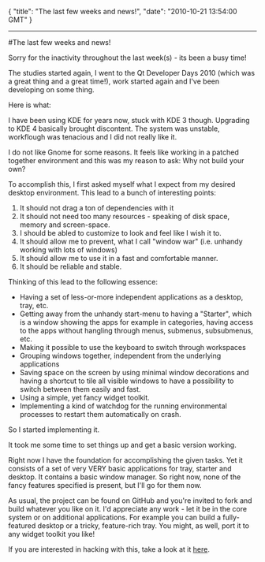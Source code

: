 {
  "title": "The last few weeks and news!",
  "date": "2010-10-21 13:54:00 GMT"
}

---

#The last few weeks and news!
<p>Sorry for the inactivity throughout the last week(s) - its been a busy time!</p>&#13;
<p>The studies started again, I went to the Qt Developer Days 2010 (which was a great thing and a great time!), work started again and I've been developing on some thing.</p>&#13;
<p>Here is what:</p>&#13;
<p>I have been using KDE for years now, stuck with KDE 3 though. Upgrading to KDE 4 basically brought discontent. The system was unstable, workflough was tenacious and I did not really like it.</p>&#13;
<p>I do not like Gnome for some reasons. It feels like working in a patched together environment and this was my reason to ask: Why not build your own?</p>&#13;
<p>To accomplish this, I first asked myself what I expect from my desired desktop environment. This lead to a bunch of interesting points:</p>&#13;
<ol><li>It should not drag a ton of dependencies with it</li>&#13;
<li>It should not need too many resources - speaking of disk space, memory and screen-space.</li>&#13;
<li>I should be abled to customize to look and feel like I wish it to.</li>&#13;
<li>It should allow me to prevent, what I call "window war" (i.e. unhandy working with lots of windows)</li>&#13;
<li>It should allow me to use it in a fast and comfortable manner.</li>&#13;
<li>It should be reliable and stable.</li>&#13;
</ol><p>Thinking of this lead to the following essence:</p>&#13;
<ul><li>Having a set of less-or-more independent applications as a desktop, tray, etc.</li>&#13;
<li>Getting away from the unhandy start-menu to having a "Starter", which is a window showing the apps for example in categories, having access to the apps without hangling through menus, submenus, subsubmenus, etc.</li>&#13;
<li>Making it possible to use the keyboard to switch through workspaces</li>&#13;
<li>Grouping windows together, independent from the underlying applications</li>&#13;
<li>Saving space on the screen by using minimal window decorations and having a shortcut to tile all visible windows to have a possibility to switch between them easily and fast.</li>&#13;
<li>Using a simple, yet fancy widget toolkit.</li>&#13;
<li>Implementing a kind of watchdog for the running environmental processes to restart them automatically on crash.</li>&#13;
</ul><p>So I started implementing it.</p>&#13;
<p>It took me some time to set things up and get a basic version working.</p>&#13;
<p>Right now I have the foundation for accomplishing the given tasks. Yet it consists of a set of very VERY basic applications for tray, starter and desktop. It contains a basic window manager. So right now, none of the fancy features specified is present, but I'll go for them now.</p>&#13;
<p>As usual, the project can be found on GitHub and you're invited to fork and build whatever you like on it. I'd appreciate any work - let it be in the core system or on additional applications. For example you can build a fully-featured desktop or a tricky, feature-rich tray. You might, as well, port it to any widget toolkit you like!</p>&#13;
<p>If you are interested in hacking with this, take a look at it <a title="Slide Repository" target="_blank" href="http://github.com/AVGP/SLIDE">here</a>.</p> 